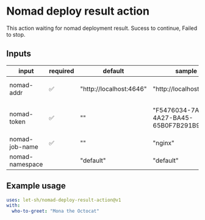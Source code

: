 # Nomad deploy result action

This action waiting for nomad deployment result. Sucess to continue, Failed to stop.

## Inputs

| input           | required | default                 | sample                                 | description                    |
| --------------- | -------- | ----------------------- | -------------------------------------- | ------------------------------ |
| nomad-addr      | ✅       | "http://localhost:4646" | "http://localhost:4646"                | Nomad endpoint address         |
| nomad-token     | ✅       | ""                      | "F5476034-7A75-4A27-BA45-65B0F7B291B9" | Nomad token to access endpoint |
| nomad-job-name  | ✅       | ""                      | "nginx"                                | Nomad job to inspect           |
| nomad-namespace |          | "default"               | "default"                              | Nomad namespace                |

<!-- ## Outputs

## `time`

The time we greeted you. -->

## Example usage

```yml
uses: let-sh/nomad-deploy-result-action@v1
with:
  who-to-greet: "Mona the Octocat"
```
